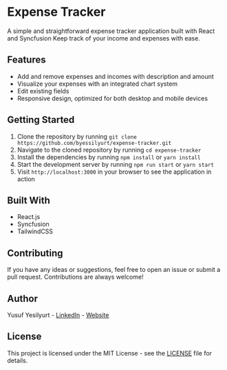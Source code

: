 # Expense Tracker

A simple and straightforward expense tracker application built with React and Syncfusion Keep track of your income and expenses with ease.

## Features

-   Add and remove expenses and incomes with description and amount
-   Visualize your expenses with an integrated chart system
-   Edit existing fields
-   Responsive design, optimized for both desktop and mobile devices

## Getting Started

1.  Clone the repository by running `git clone https://github.com/byessilyurt/expense-tracker.git`
2.  Navigate to the cloned repository by running `cd expense-tracker`
3.  Install the dependencies by running `npm install` or `yarn install`
4.  Start the development server by running `npm run start` or `yarn start`
5.  Visit `http://localhost:3000` in your browser to see the application in action

## Built With

-   React.js
- Syncfusion
- TailwindCSS
## Contributing

If you have any ideas or suggestions, feel free to open an issue or submit a pull request. Contributions are always welcome!

## Author

Yusuf Yesilyurt - [LinkedIn](https://www.linkedin.com/in/yessilyurt/) - [Website](https://yusufyesilyurt.com/)

## License

This project is licensed under the MIT License - see the [LICENSE](https://chat.openai.com/chat/LICENSE) file for details.
